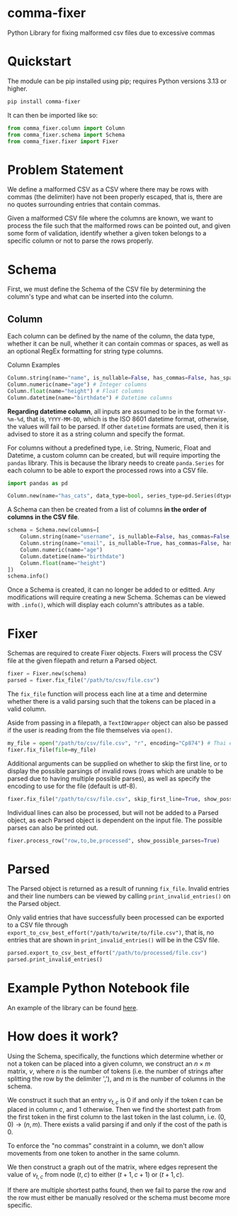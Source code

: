 # comma-fixer
Python Library for fixing malformed csv files due to excessive commas

# Quickstart

The module can be pip installed using pip; requires Python versions 3.13 or higher.

```bash
pip install comma-fixer
```

It can then be imported like so:

```python
from comma_fixer.column import Column
from comma_fixer.schema import Schema
from comma_fixer.fixer import Fixer
```

# Problem Statement

We define a malformed CSV as a CSV where there may be rows with commas (the delimiter) have not been properly escaped, that is, there are no quotes surrounding entries that contain commas.

Given a malformed CSV file where the columns are known, we want to process the file such that the malformed rows can be pointed out, and given some form of validation, identify whether a given
token belongs to a specific column or not to parse the rows properly.

# Schema

First, we must define the Schema of the CSV file by determining the column's type and what can be inserted into the column.

## Column

Each column can be defined by the name of the column, the data type, whether it can be null, whether it can contain commas or spaces, as well as an optional RegEx formatting for string type columns.

Column Examples
```python
Column.string(name="name", is_nullable=False, has_commas=False, has_spaces=True) # Text columns
Column.numeric(name="age") # Integer columns
Column.float(name="height") # Float columns
Column.datetime(name="birthdate") # Datetime columns
```

**Regarding datetime column**, all inputs are assumed to be in the format `%Y-%m-%d`, that is, `YYYY-MM-DD`, which is the ISO 8601 datetime format, otherwise, the values
will fail to be parsed. If other `datetime` formats are used, then it is advised to store it as a string column and specify the format.

For columns without a predefined type, i.e. String, Numeric, Float and Datetime, a custom column can be created, but will require importing the `pandas` library. This is because the library needs to create `panda.Series` for each column to be able to export the processed rows into a CSV file.

```python
import pandas as pd

Column.new(name="has_cats", data_type=bool, series_type=pd.Series(dtype=bool), is_nullable=False, has_commas=False, has_spaces=False, format=None) # For columns that don't have predefined types
```

A Schema can then be created from a list of columns **in the order of columns in the CSV file**.

```python
schema = Schema.new(columns=[
    Column.string(name="username", is_nullable=False, has_commas=False, has_spaces=False),
    Column.string(name="email", is_nullable=True, has_commas=False, has_spaces=False, format=r"[a-zA-Z0-9\.-]+@[a-z]+(\.[a-z]+)+")
    Column.numeric(name="age")
    Column.datetime(name="birthdate")
    Column.float(name="height")
])
schema.info()
```

Once a Schema is created, it can no longer be added to or editted. Any modifications will require creating a new Schema.
Schemas can be viewed with `.info()`, which will display each column's attributes as a table.

# Fixer

Schemas are required to create Fixer objects. Fixers will process the CSV file at the given filepath and return a Parsed object.

```python
fixer = Fixer.new(schema)
parsed = fixer.fix_file("/path/to/csv/file.csv")
```

The `fix_file` function will process each line at a time and determine whether there is a valid parsing such that the tokens
can be placed in a valid column.

Aside from passing in a filepath, a `TextIOWrapper` object can also be passed
if the user is reading from the file themselves via `open()`.

```python
my_file = open("/path/to/csv/file.csv", "r", encoding="Cp874") # Thai encoding
fixer.fix_file(file=my_file)
```

Additional arguments can be supplied on whether to skip the first line, or to display the possible parsings of invalid rows (rows
which are unable to be parsed due to having multiple possible parses), as well as
specify the encoding to use for the file (default is utf-8).

```python
fixer.fix_file("/path/to/csv/file.csv", skip_first_line=True, show_possible_parses=True, encoding="utf-8")
```

Individual lines can also be processed, but will not be added to a Parsed object, as each Parsed object is dependent on the input file.
The possible parses can also be printed out.

```python
fixer.process_row("row,to,be,processed", show_possible_parses=True)
```


# Parsed

The Parsed object is returned as a result of running `fix_file`. Invalid entries and their line numbers can be viewed by calling
`print_invalid_entries()` on the Parsed object.

Only valid entries that have successfully been processed can be exported to a CSV file through `export_to_csv_best_effort("/path/to/write/to/file.csv")`,
that is, no entries that are shown in `print_invalid_entries()` will be in the CSV file.

```python
parsed.export_to_csv_best_effort("/path/to/processed/file.csv")
parsed.print_invalid_entries()
```

# Example Python Notebook file

An example of the library can be found [here](example.ipynb).

# How does it work?

Using the Schema, specifically, the functions which determine whether or not a token can be placed into a given column, we construct
an $n \times m$ matrix, $v$, where $n$ is the number of tokens (i.e. the number of strings after splitting the row by the delimiter ','), and
$m$ is the number of columns in the schema.

We construct it such that an entry $v_{t,c}$ is $0$ if and only if the token $t$ can be placed in column $c$, and $1$ otherwise.
Then we find the shortest path from the first token in the first column to the last token in the last column, i.e. $(0,0) \rightarrow (n,m)$.
There exists a valid parsing if and only if the cost of the path is 0.

To enforce the "no commas" constraint in a column, we don't allow movements from one token to another in the same column.

We then construct a graph out of the matrix, where edges represent the value of $v_{t,c}$ from node $(t, c)$ to either $(t+1, c+1)$ or $(t+1, c)$.

If there are multiple shortest paths found, then we fail to parse the row and the row must either be manually resolved or the schema must become more specific.
